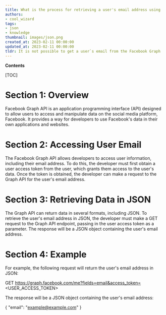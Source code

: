 ```yaml
---
title: What is the process for retrieving a user's email address using the facebook graph api?
authors:
- cool_wizard
tags:
- json
- knowledge
thumbnail: images/json.png
created_at: 2023-02-11 00:00:00
updated_at: 2023-02-11 00:00:00
tldr: It is not possible to get a user`s email from the Facebook Graph API in JSON format.
---
```


**Contents**

[TOC]

# Section 1: Overview

Facebook Graph API is an application programming interface (API) designed to allow users to access and manipulate data on the social media platform, Facebook. It provides a way for developers to use Facebook's data in their own applications and websites.

# Section 2: Accessing User Email

The Facebook Graph API allows developers to access user information, including their email address. To do this, the developer must first obtain a user access token from the user, which grants them access to the user's data. Once the token is obtained, the developer can make a request to the Graph API for the user's email address.

# Section 3: Retrieving Data in JSON

The Graph API can return data in several formats, including JSON. To retrieve the user's email address in JSON, the developer must make a GET request to the Graph API endpoint, passing in the user access token as a parameter. The response will be a JSON object containing the user's email address.

# Section 4: Example

For example, the following request will return the user's email address in JSON:

GET https://graph.facebook.com/me?fields=email&access_token=<USER_ACCESS_TOKEN>

The response will be a JSON object containing the user's email address:

{
  "email": "example@example.com"
}
